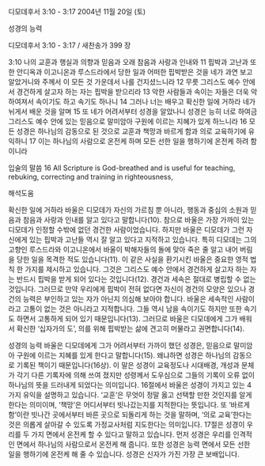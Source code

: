 디모데후서 3:10 - 3:17 
2004년 11월 20일 (토)

성경의 능력



디모데후서 3:10 - 3:17 / 새찬송가 399 장


3:10 나의 교훈과 행실과 의향과 믿음과 오래 참음과 사랑과 인내와 11 핍박과 고난과 또한 안디옥과 이고니온과 루스드라에서 당한 일과 어떠한 핍박받은 것을 네가 과연 보고 알았거니와 주께서 이 모든 것 가운데서 나를 건지셨느니라 12 무릇 그리스도 예수 안에서 경건하게 살고자 하는 자는 핍박을 받으리라 13 악한 사람들과 속이는 자들은 더욱 악하여져서 속이기도 하고 속기도 하나니 14 그러나 너는 배우고 확신한 일에 거하라 네가 뉘게서 배운 것을 알며 15 또 네가 어려서부터 성경을 알았나니 성경은 능히 너로 하여금 그리스도 예수 안에 있는 믿음으로 말미암아 구원에 이르는 지혜가 있게 하느니라 16 모든 성경은 하나님의 감동으로 된 것으로 교훈과 책망과 바르게 함과 의로 교육하기에 유익하니 17 이는 하나님의 사람으로 온전케 하며 모든 선한 일을 행하기에 온전케 하려 함이니라

입술의 말씀
16 All Scripture is God-breathed and is useful for teaching, rebuking, correcting and training in righteousness,

해석도움





확신한 일에 거하라
바울은 디모데가 자신의 가르침 뿐 아니라, 행동과 중심의 소원과 믿음과 참음과 사랑과 인내를 알고 있다고 말합니다(10). 참으로 바울은 가장 가까이 있는 디모데가 인정할 수밖에 없던 경건한 사람이었습니다. 하지만 바울은 디모데가 그런 자신에게 있는 핍박과 고난들 역시 잘 알고 있다고 지적하고 있습니다. 특히 디모데는 그의 고향인 루스드라와 이고니온에서 바울이 박해자들의 돌에 맞아 죽은 줄 알고 내어 버림을 당한 일을 목격한 적도 있습니다(11). 이 같은 사실을 환기시킨 바울은 중요한 영적 법칙 한 가지를 제시하고 있습니다. 그것은 그리스도 예수 안에서 경건하게 살고자 하는 자는 반드시 핍박을 받게 되어 있다는 것입니다(12). 경건과 세속은 절대로 병립할 수 없는 것입니다. 그러므로 만약 우리에게 핍박이 전혀 없다면 자신이 경건의 모양은 있으나 경건의 능력은 부인하고 있는 자가 아닌지 의심해 보아야 합니다. 바울은 세속적인 사람이라고 고통이 없는 것은 아니라고 지적합니다. 그들 역시 남을 속이기도 하지만 또한 속기도 하면서 고통하게 되어 있기 때문입니다(13). 그러므로 바울은 디모데에게 그가 배워서 확신한  ‘십자가의 도’, 의를 위해 핍박받는 삶에 견고히 머물라고 권면합니다(14).  

성경의 능력
바울은 디모데에게 그가 어려서부터 가까이 했던 성경은, 믿음으로 말미암아 구원에 이르는 지혜를 있게 한다고 말합니다(15). 왜냐하면 성경은 하나님의 감동으로 기록된 책이기 때문입니다(16상). 이 말은 성경이 교육정도나 시대배경, 개성과 문체가 각기 다른 기록자에 의해 쓰여 졌지만 성령께서 도우심으로 그들의 기록이 오류 없이 하나님의 뜻을 드러내게 되었다는 의미입니다.  16절에서 바울은 성경이 가지고 있는 4가지 유익을 설명하고 있습니다.  ‘교훈’은 무엇이 정말 옳고 선택할 만한 것인지를 알게 한다는 의미이며, ‘책망’은 어디서부터 빗나갔는지를 지적한다는 뜻입니다. 또 ‘바르게 함’이란 빗나간 곳에서부터 바른 곳으로 되돌리게 하는 것을 말하며, ‘의로 교육’한다는 것은 의롭게 살아갈 수 있도록 가정교사처럼 지도한다는 의미입니다. 17절은 성경이 우리를 두 가지 면에서 온전케 할 수 있다고 말하고 있습니다. 먼저 성경은 우리를 인격적인 면에서 하나님의 사람으로서 온전케 해 줍니다. 또한 성경은 능력 면에서 모든 선한 일을 행하기에 온전케 해 줄 수 있습니다. 성경은 신자가 가진 가장 큰 보배입니다.